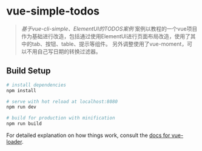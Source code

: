 # vue-simple-todos

> *基于vue-cli-simple、ElementUI的TODOS案例*
   案例以教程的一个vue项目作为基础进行改造，包括通过使用ElementUI进行页面布局改造，使用了其中的tab、按钮、table、提示等组件。
另外调整使用了vue-moment，可以不用自己写日期的转换过滤器。

## Build Setup

``` bash
# install dependencies
npm install

# serve with hot reload at localhost:8080
npm run dev

# build for production with minification
npm run build
```

For detailed explanation on how things work, consult the [docs for vue-loader](http://vuejs.github.io/vue-loader).
